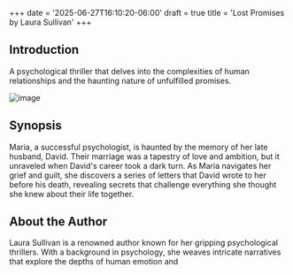 +++
date = '2025-06-27T16:10:20-06:00'
draft = true
title = 'Lost Promises by Laura Sullivan'
+++
## Introduction

A psychological thriller that delves into the complexities of human relationships and the haunting nature of unfulfilled promises.


![image](/cabin.jpeg)


## Synopsis

Maria, a successful psychologist, is haunted by the memory of her late husband, David. Their marriage was a tapestry of love and ambition, but it unraveled when David's career took a dark turn. As Maria navigates her grief and guilt, she discovers a series of letters that David wrote to her before his death, revealing secrets that challenge everything she thought she knew about their life together.


## About the Author

Laura Sullivan is a renowned author known for her gripping psychological thrillers. With a background in psychology, she weaves intricate narratives that explore the depths of human emotion and

